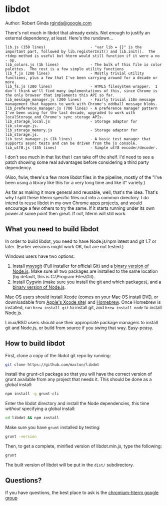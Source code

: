 libdot
======
Author: Robert Ginda <rginda@google.com>

There's not much in libdot that already exists.  Not enough to justify an external dependency, at least.  Here's the rundown...

    lib.js (150 lines)                    - "var lib = {}" is the important part, followed by lib.registerInit() and lib.init().  The rtdep method is useful but hterm would still function if it were a no - op.
    lib_colors.js (1k lines)              - The bulk of this file is color palettes.  The rest is a few simple utility functions
    lib_f.js (280 lines)                  - Mostly trivial utility functions, plus a few that I've been carrying around for a decade or more.
    lib_fs.js (280 lines)                 - HTML5 filesystem wrapper.  I don't think we'll find many implementations of this, since Chrome is the only browser that implements this API so far.
    lib_message_manager.js (200 lines)    - Fairly trivial i18n message management that happens to work with Chrome's oddball message blobs.
    lib_preference_manager.js (700 lines) - A preference manager pattern I've been using for the last decade, upgraded to work with localStorage and Chrome's sync storage APIs.
    lib_storage_local.js                  - Storage adaptor for lib_storage.js.
    lib_storage_memory.js                 - Storage adaptor for lib_storage.js.
    lib_test_manager.js (1k lines)        - A basic test manager that supports async tests and can be driven from the js console.
    lib_utf8.js (155 lines)               - Simple utf8 encoder/decoder.

I don't see much in that list that I can take off the shelf.  I'd need to see a patch showing some real advantages before considering a third party dependency.

(Also, fwiw, there's a few more libdot files in the pipeline, mostly of the "I've been using a library like this for a very long time and like it" variety.)

As far as making it more general and reusable, well, that's the idea.  That's why I split these hterm specific files out into a common directory.  I do intend to reuse libdot in my own Chrome apps projects, and would encourage a few others to try the same.  If it starts running under its own power at some point then great.  If not, hterm will still work.

What you need to build libdot
-----------------------------

In order to build libdot, you need to have Node.js/npm latest and git 1.7 or later.
(Earlier versions might work OK, but are not tested.)

Windows users have two options:

1. Install [msysgit](https://code.google.com/p/msysgit/) (Full installer for official Git) and a
   [binary version of Node.js](http://nodejs.org). Make sure all two packages are installed to the same
   location (by default, this is C:\Program Files\Git).
2. Install [Cygwin](http://cygwin.com/) (make sure you install the git and which packages), and
   a [binary version of Node.js](http://nodejs.org/).

Mac OS users should install Xcode (comes on your Mac OS install DVD, or downloadable from
[Apple's Xcode site](http://developer.apple.com/technologies/xcode.html)) and
[Homebrew](http://mxcl.github.com/homebrew/). Once Homebrew is installed, run `brew install git` to install git,
and `brew install node` to install Node.js.

Linux/BSD users should use their appropriate package managers to install git and Node.js, or build from source
if you swing that way. Easy-peasy.


How to build libdot
-------------------

First, clone a copy of the libdot git repo by running:

```bash
git clone https://github.com/macton/libdot
```

Install the grunt-cli package so that you will have the correct version of grunt available from any project that needs it. This should be done as a global install:

```bash
npm install -g grunt-cli
```

Enter the libdot directory and install the Node dependencies, this time *without* specifying a global install:

```bash
cd libdot && npm install
```

Make sure you have `grunt` installed by testing:

```bash
grunt -version
```

Then, to get a complete, minified version of libdot.min.js, type the following:

```bash
grunt
```

The built version of libdot will be put in the `dist/` subdirectory.


Questions?
----------
If you have questions, the best place to ask is the [chromium-hterm google group](https://groups.google.com/a/chromium.org/forum/?fromgroups=#!forum/chromium-hterm)
